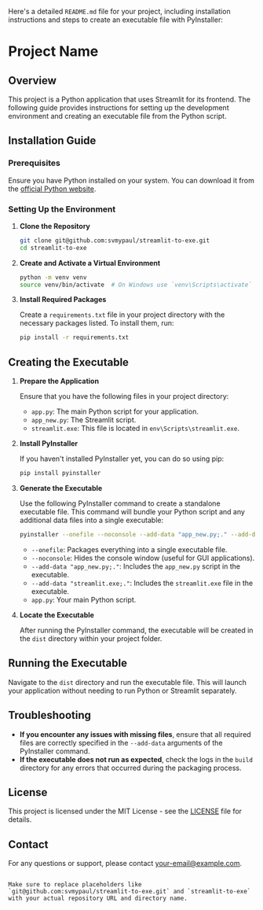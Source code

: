 Here's a detailed `README.md` file for your project, including installation instructions and steps to create an executable file with PyInstaller:


# Project Name

## Overview

This project is a Python application that uses Streamlit for its frontend. The following guide provides instructions for setting up the development environment and creating an executable file from the Python script.

## Installation Guide

### Prerequisites

Ensure you have Python installed on your system. You can download it from the [official Python website](https://www.python.org/downloads/).

### Setting Up the Environment

1. **Clone the Repository**

   ```bash
   git clone git@github.com:svmypaul/streamlit-to-exe.git
   cd streamlit-to-exe
   ```

2. **Create and Activate a Virtual Environment**

   ```bash
   python -m venv venv
   source venv/bin/activate  # On Windows use `venv\Scripts\activate`
   ```

3. **Install Required Packages**

   Create a `requirements.txt` file in your project directory with the necessary packages listed. To install them, run:

   ```bash
   pip install -r requirements.txt
   ```

## Creating the Executable

1. **Prepare the Application**

   Ensure that you have the following files in your project directory:
   - `app.py`: The main Python script for your application.
   - `app_new.py`: The Streamlit script.
   - `streamlit.exe`: This file is located in `env\Scripts\streamlit.exe`.

2. **Install PyInstaller**

   If you haven't installed PyInstaller yet, you can do so using pip:

   ```bash
   pip install pyinstaller
   ```

3. **Generate the Executable**

   Use the following PyInstaller command to create a standalone executable file. This command will bundle your Python script and any additional data files into a single executable:

   ```bash
   pyinstaller --onefile --noconsole --add-data "app_new.py;." --add-data "streamlit.exe;." app.py
   ```

   - `--onefile`: Packages everything into a single executable file.
   - `--noconsole`: Hides the console window (useful for GUI applications).
   - `--add-data "app_new.py;."`: Includes the `app_new.py` script in the executable.
   - `--add-data "streamlit.exe;."`: Includes the `streamlit.exe` file in the executable.
   - `app.py`: Your main Python script.

4. **Locate the Executable**

   After running the PyInstaller command, the executable will be created in the `dist` directory within your project folder.

## Running the Executable

Navigate to the `dist` directory and run the executable file. This will launch your application without needing to run Python or Streamlit separately.

## Troubleshooting

- **If you encounter any issues with missing files**, ensure that all required files are correctly specified in the `--add-data` arguments of the PyInstaller command.
- **If the executable does not run as expected**, check the logs in the `build` directory for any errors that occurred during the packaging process.

## License

This project is licensed under the MIT License - see the [LICENSE](LICENSE) file for details.

## Contact

For any questions or support, please contact [your-email@example.com](mailto:your-email@example.com).
```

Make sure to replace placeholders like `git@github.com:svmypaul/streamlit-to-exe.git` and `streamlit-to-exe` with your actual repository URL and directory name.
